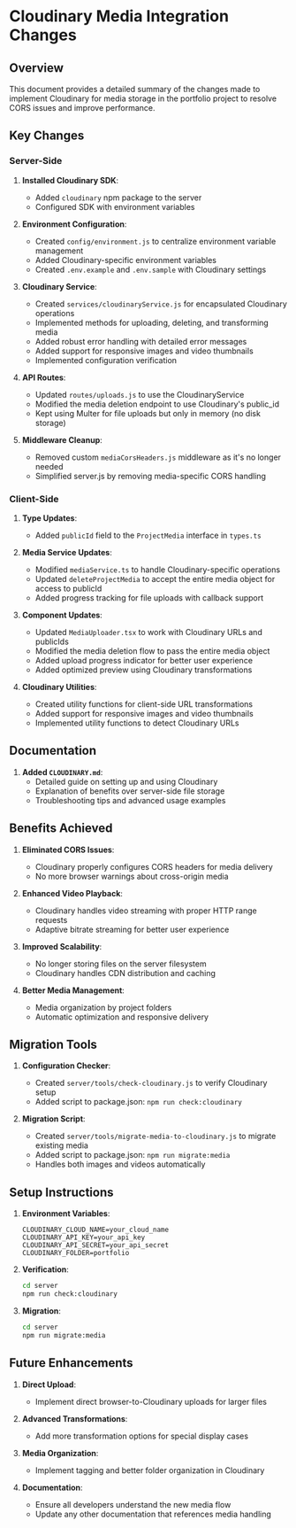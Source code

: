 # Cloudinary Media Integration Changes

## Overview
This document provides a detailed summary of the changes made to implement Cloudinary for media storage in the portfolio project to resolve CORS issues and improve performance.

## Key Changes

### Server-Side

1. **Installed Cloudinary SDK**:
   - Added `cloudinary` npm package to the server
   - Configured SDK with environment variables

2. **Environment Configuration**:
   - Created `config/environment.js` to centralize environment variable management
   - Added Cloudinary-specific environment variables 
   - Created `.env.example` and `.env.sample` with Cloudinary settings

3. **Cloudinary Service**:
   - Created `services/cloudinaryService.js` for encapsulated Cloudinary operations
   - Implemented methods for uploading, deleting, and transforming media
   - Added robust error handling with detailed error messages
   - Added support for responsive images and video thumbnails
   - Implemented configuration verification

4. **API Routes**:
   - Updated `routes/uploads.js` to use the CloudinaryService
   - Modified the media deletion endpoint to use Cloudinary's public_id
   - Kept using Multer for file uploads but only in memory (no disk storage)

5. **Middleware Cleanup**:
   - Removed custom `mediaCorsHeaders.js` middleware as it's no longer needed
   - Simplified server.js by removing media-specific CORS handling

### Client-Side

1. **Type Updates**:
   - Added `publicId` field to the `ProjectMedia` interface in `types.ts`

2. **Media Service Updates**:
   - Modified `mediaService.ts` to handle Cloudinary-specific operations
   - Updated `deleteProjectMedia` to accept the entire media object for access to publicId
   - Added progress tracking for file uploads with callback support

3. **Component Updates**:
   - Updated `MediaUploader.tsx` to work with Cloudinary URLs and publicIds
   - Modified the media deletion flow to pass the entire media object
   - Added upload progress indicator for better user experience
   - Added optimized preview using Cloudinary transformations

4. **Cloudinary Utilities**:
   - Created utility functions for client-side URL transformations
   - Added support for responsive images and video thumbnails
   - Implemented utility functions to detect Cloudinary URLs

## Documentation

1. **Added `CLOUDINARY.md`**:
   - Detailed guide on setting up and using Cloudinary
   - Explanation of benefits over server-side file storage
   - Troubleshooting tips and advanced usage examples

## Benefits Achieved

1. **Eliminated CORS Issues**:
   - Cloudinary properly configures CORS headers for media delivery
   - No more browser warnings about cross-origin media

2. **Enhanced Video Playback**:
   - Cloudinary handles video streaming with proper HTTP range requests
   - Adaptive bitrate streaming for better user experience

3. **Improved Scalability**:
   - No longer storing files on the server filesystem
   - Cloudinary handles CDN distribution and caching

4. **Better Media Management**:
   - Media organization by project folders
   - Automatic optimization and responsive delivery

## Migration Tools

1. **Configuration Checker**:
   - Created `server/tools/check-cloudinary.js` to verify Cloudinary setup
   - Added script to package.json: `npm run check:cloudinary`

2. **Migration Script**:
   - Created `server/tools/migrate-media-to-cloudinary.js` to migrate existing media
   - Added script to package.json: `npm run migrate:media`
   - Handles both images and videos automatically

## Setup Instructions

1. **Environment Variables**:
   ```
   CLOUDINARY_CLOUD_NAME=your_cloud_name
   CLOUDINARY_API_KEY=your_api_key
   CLOUDINARY_API_SECRET=your_api_secret
   CLOUDINARY_FOLDER=portfolio
   ```

2. **Verification**:
   ```bash
   cd server
   npm run check:cloudinary
   ```

3. **Migration**:
   ```bash
   cd server
   npm run migrate:media
   ```

## Future Enhancements

1. **Direct Upload**:
   - Implement direct browser-to-Cloudinary uploads for larger files

2. **Advanced Transformations**:
   - Add more transformation options for special display cases

3. **Media Organization**:
   - Implement tagging and better folder organization in Cloudinary

3. **Documentation**:
   - Ensure all developers understand the new media flow
   - Update any other documentation that references media handling
